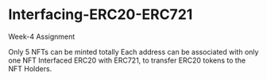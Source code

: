 # Interfacing-ERC20-ERC721
Week-4 Assignment

Only 5 NFTs can be minted totally
Each address can be associated with only one NFT
Interfaced ERC20 with ERC721, to transfer ERC20 tokens to the NFT Holders.
